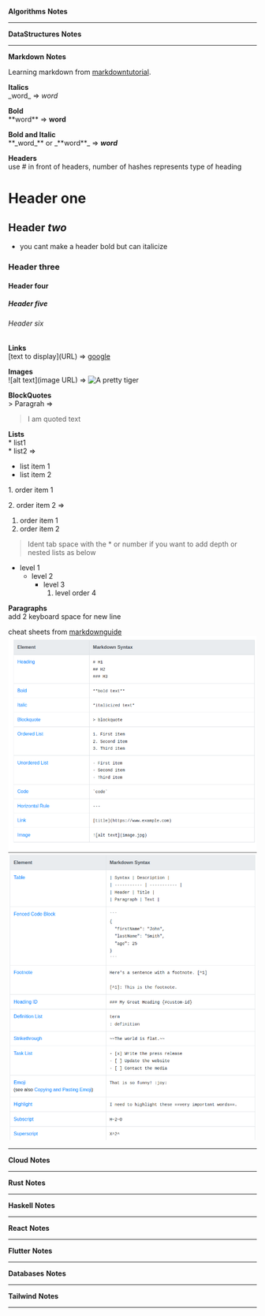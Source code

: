**Algorithms**
**Notes**

****

**DataStructures**
**Notes**

****

**Markdown**
**Notes**

Learning markdown from [markdowntutorial](https://www.markdowntutorial.com/).

**Italics**   
 \_word\_ => _word_

 **Bold**  
 \*\*word\*\* => **word**

 **Bold and Italic**  
 \*\*\_word\_\*\* or  \_\*\*word\*\*\_ => **_word_**

 **Headers**  
use \# in front of headers, number of hashes represents type of heading 
# Header one
## Header _two_
- you cant make a header bold but can italicize 
### Header three
#### Header four
##### Header five
###### Header six

**Links**  
\[text to display\]\(URL\) => [google](www.google.com)

**Images**  
\!\[alt text\]\(image URL\) =>    ![A pretty tiger](https://upload.wikimedia.org/wikipedia/commons/5/56/Tiger.50.jpg)

**BlockQuotes**  
\> Paragrah => 
> I am quoted text

**Lists**  
\* list1  
\* list2 =>
* list item 1
* list item 2 

1\. order item 1

2\. order item 2 =>  
1. order item 1
2. order item 2

> Ident tab space with  the \* or number if you want to add depth or nested lists as below

* level 1
    * level 2
        * level 3
            1. level order 4  
        
**Paragraphs**  
add 2 keyboard space for new line


cheat sheets from [markdownguide](https://www.markdownguide.org/cheat-sheet/)  
![markdownbasics001](./images/markdownbasics_001.png)
![markdownbasics002](./images/markdownbasics_002.png)

****

**Cloud**
**Notes**

****

**Rust**
**Notes**

****

**Haskell**
**Notes**

****

**React**
**Notes**

****

**Flutter**
**Notes**

****

**Databases**
**Notes**

****

**Tailwind**
**Notes**

****

